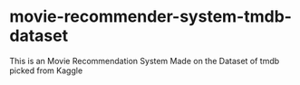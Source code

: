 # movie-recommender-system-tmdb-dataset
This is an Movie Recommendation System Made on the Dataset of tmdb picked from Kaggle 

